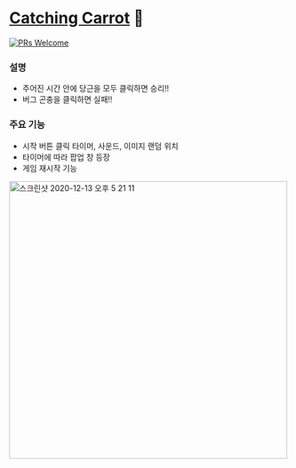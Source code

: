 # [Catching Carrot](https://free-ko.github.io/project-js-game/) 🥕
[![PRs Welcome](https://img.shields.io/badge/PRs-welcome-brightgreen.svg?style=flat-square)](http://makeapullrequest.com)

### 설명
- 주어진 시간 안에 당근을 모두 클릭하면 승리!!
- 버그 곤충을 클릭하면 실패!!

### 주요 기능
- 시작 버튼 클릭 타이머, 사운드, 이미지 랜덤 위치
- 타이머에 따라 팝업 창 등장
- 게임 재시작 기능

<img width="500" alt="스크린샷 2020-12-13 오후 5 21 11" src="https://user-images.githubusercontent.com/47565280/102006881-bf93ea80-3d67-11eb-8c36-0f814f9b55dc.png">
